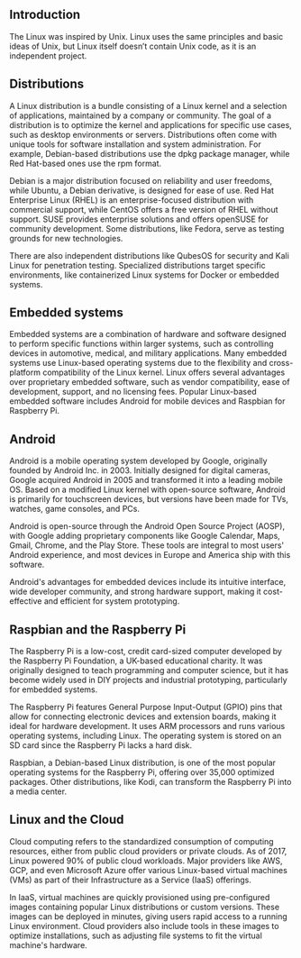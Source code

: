 ## Introduction
The Linux was inspired by Unix. Linux uses the same principles and basic ideas of Unix, but Linux itself doesn’t contain Unix code, as it is an independent project.

## Distributions
A Linux distribution is a bundle consisting of a Linux kernel and a selection of applications, maintained by a company or community. The goal of a distribution is to optimize the kernel and applications for specific use cases, such as desktop environments or servers. Distributions often come with unique tools for software installation and system administration. For example, Debian-based distributions use the dpkg package manager, while Red Hat-based ones use the rpm format.

Debian is a major distribution focused on reliability and user freedoms, while Ubuntu, a Debian derivative, is designed for ease of use. Red Hat Enterprise Linux (RHEL) is an enterprise-focused distribution with commercial support, while CentOS offers a free version of RHEL without support. SUSE provides enterprise solutions and offers openSUSE for community development. Some distributions, like Fedora, serve as testing grounds for new technologies.

There are also independent distributions like QubesOS for security and Kali Linux for penetration testing. Specialized distributions target specific environments, like containerized Linux systems for Docker or embedded systems.

## Embedded systems
Embedded systems are a combination of hardware and software designed to perform specific functions within larger systems, such as controlling devices in automotive, medical, and military applications. Many embedded systems use Linux-based operating systems due to the flexibility and cross-platform compatibility of the Linux kernel. Linux offers several advantages over proprietary embedded software, such as vendor compatibility, ease of development, support, and no licensing fees. Popular Linux-based embedded software includes Android for mobile devices and Raspbian for Raspberry Pi.

## Android
Android is a mobile operating system developed by Google, originally founded by Android Inc. in 2003. Initially designed for digital cameras, Google acquired Android in 2005 and transformed it into a leading mobile OS. Based on a modified Linux kernel with open-source software, Android is primarily for touchscreen devices, but versions have been made for TVs, watches, game consoles, and PCs.

Android is open-source through the Android Open Source Project (AOSP), with Google adding proprietary components like Google Calendar, Maps, Gmail, Chrome, and the Play Store. These tools are integral to most users' Android experience, and most devices in Europe and America ship with this software.

Android's advantages for embedded devices include its intuitive interface, wide developer community, and strong hardware support, making it cost-effective and efficient for system prototyping.

## Raspbian and the Raspberry Pi
The Raspberry Pi is a low-cost, credit card-sized computer developed by the Raspberry Pi Foundation, a UK-based educational charity. It was originally designed to teach programming and computer science, but it has become widely used in DIY projects and industrial prototyping, particularly for embedded systems.

The Raspberry Pi features General Purpose Input-Output (GPIO) pins that allow for connecting electronic devices and extension boards, making it ideal for hardware development. It uses ARM processors and runs various operating systems, including Linux. The operating system is stored on an SD card since the Raspberry Pi lacks a hard disk.

Raspbian, a Debian-based Linux distribution, is one of the most popular operating systems for the Raspberry Pi, offering over 35,000 optimized packages. Other distributions, like Kodi, can transform the Raspberry Pi into a media center.

## Linux and the Cloud
Cloud computing refers to the standardized consumption of computing resources, either from public cloud providers or private clouds. As of 2017, Linux powered 90% of public cloud workloads. Major providers like AWS, GCP, and even Microsoft Azure offer various Linux-based virtual machines (VMs) as part of their Infrastructure as a Service (IaaS) offerings.

In IaaS, virtual machines are quickly provisioned using pre-configured images containing popular Linux distributions or custom versions. These images can be deployed in minutes, giving users rapid access to a running Linux environment. Cloud providers also include tools in these images to optimize installations, such as adjusting file systems to fit the virtual machine's hardware.